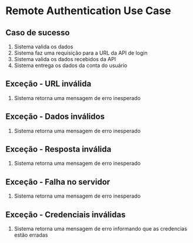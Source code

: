 # Remote Authentication Use Case

## Caso de sucesso
1. Sistema valida os dados
2. Sistema faz uma requisição para a URL da API de login
3. Sistema valida os dados recebidos da API
4. Sistema entrega os dados da conta do usuário

## Exceção - URL inválida
1. Sistema retorna uma mensagem de erro inesperado

## Exceção - Dados inválidos
1. Sistema retorna uma mensagem de erro inesperado

## Exceção - Resposta inválida
1. Sistema retorna uma mensagem de erro inesperado

## Exceção - Falha no servidor
1. Sistema retorna uma mensagem de erro inesperado

## Exceção - Credenciais inválidas
1. Sistema retorna uma mensagem de erro informando que as credencias estão erradas